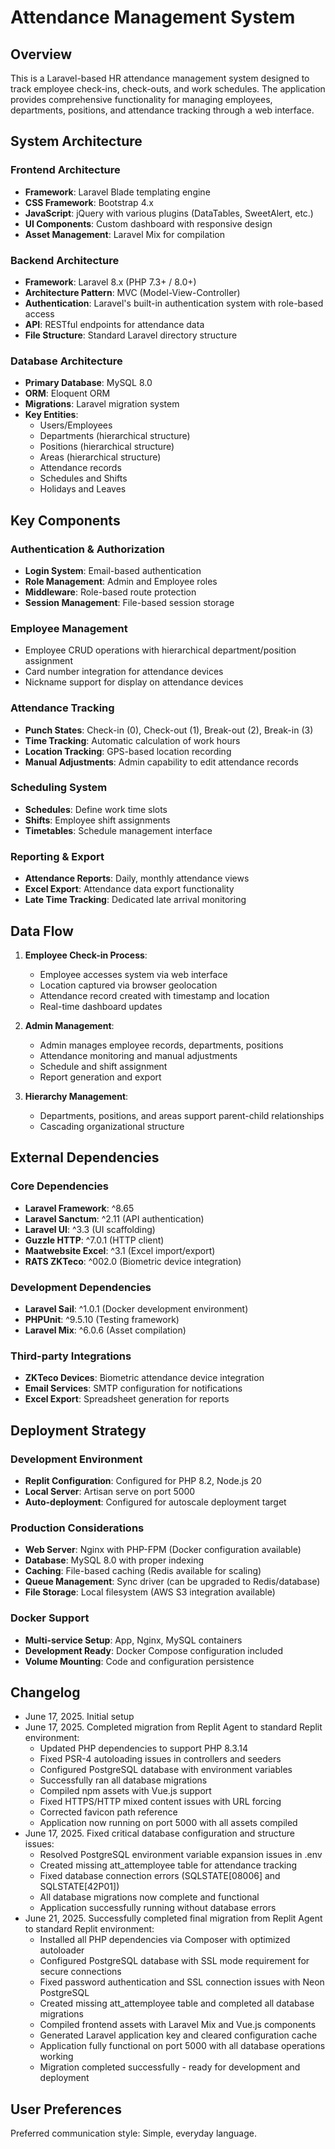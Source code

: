 # Attendance Management System

## Overview

This is a Laravel-based HR attendance management system designed to track employee check-ins, check-outs, and work schedules. The application provides comprehensive functionality for managing employees, departments, positions, and attendance tracking through a web interface.

## System Architecture

### Frontend Architecture
- **Framework**: Laravel Blade templating engine
- **CSS Framework**: Bootstrap 4.x
- **JavaScript**: jQuery with various plugins (DataTables, SweetAlert, etc.)
- **UI Components**: Custom dashboard with responsive design
- **Asset Management**: Laravel Mix for compilation

### Backend Architecture
- **Framework**: Laravel 8.x (PHP 7.3+ / 8.0+)
- **Architecture Pattern**: MVC (Model-View-Controller)
- **Authentication**: Laravel's built-in authentication system with role-based access
- **API**: RESTful endpoints for attendance data
- **File Structure**: Standard Laravel directory structure

### Database Architecture
- **Primary Database**: MySQL 8.0
- **ORM**: Eloquent ORM
- **Migrations**: Laravel migration system
- **Key Entities**: 
  - Users/Employees
  - Departments (hierarchical structure)
  - Positions (hierarchical structure)
  - Areas (hierarchical structure)
  - Attendance records
  - Schedules and Shifts
  - Holidays and Leaves

## Key Components

### Authentication & Authorization
- **Login System**: Email-based authentication
- **Role Management**: Admin and Employee roles
- **Middleware**: Role-based route protection
- **Session Management**: File-based session storage

### Employee Management
- Employee CRUD operations with hierarchical department/position assignment
- Card number integration for attendance devices
- Nickname support for display on attendance devices

### Attendance Tracking
- **Punch States**: Check-in (0), Check-out (1), Break-out (2), Break-in (3)
- **Time Tracking**: Automatic calculation of work hours
- **Location Tracking**: GPS-based location recording
- **Manual Adjustments**: Admin capability to edit attendance records

### Scheduling System
- **Schedules**: Define work time slots
- **Shifts**: Employee shift assignments
- **Timetables**: Schedule management interface

### Reporting & Export
- **Attendance Reports**: Daily, monthly attendance views
- **Excel Export**: Attendance data export functionality
- **Late Time Tracking**: Dedicated late arrival monitoring

## Data Flow

1. **Employee Check-in Process**:
   - Employee accesses system via web interface
   - Location captured via browser geolocation
   - Attendance record created with timestamp and location
   - Real-time dashboard updates

2. **Admin Management**:
   - Admin manages employee records, departments, positions
   - Attendance monitoring and manual adjustments
   - Schedule and shift assignment
   - Report generation and export

3. **Hierarchy Management**:
   - Departments, positions, and areas support parent-child relationships
   - Cascading organizational structure

## External Dependencies

### Core Dependencies
- **Laravel Framework**: ^8.65
- **Laravel Sanctum**: ^2.11 (API authentication)
- **Laravel UI**: ^3.3 (UI scaffolding)
- **Guzzle HTTP**: ^7.0.1 (HTTP client)
- **Maatwebsite Excel**: ^3.1 (Excel import/export)
- **RATS ZKTeco**: ^002.0 (Biometric device integration)

### Development Dependencies
- **Laravel Sail**: ^1.0.1 (Docker development environment)
- **PHPUnit**: ^9.5.10 (Testing framework)
- **Laravel Mix**: ^6.0.6 (Asset compilation)

### Third-party Integrations
- **ZKTeco Devices**: Biometric attendance device integration
- **Email Services**: SMTP configuration for notifications
- **Excel Export**: Spreadsheet generation for reports

## Deployment Strategy

### Development Environment
- **Replit Configuration**: Configured for PHP 8.2, Node.js 20
- **Local Server**: Artisan serve on port 5000
- **Auto-deployment**: Configured for autoscale deployment target

### Production Considerations
- **Web Server**: Nginx with PHP-FPM (Docker configuration available)
- **Database**: MySQL 8.0 with proper indexing
- **Caching**: File-based caching (Redis available for scaling)
- **Queue Management**: Sync driver (can be upgraded to Redis/database)
- **File Storage**: Local filesystem (AWS S3 integration available)

### Docker Support
- **Multi-service Setup**: App, Nginx, MySQL containers
- **Development Ready**: Docker Compose configuration included
- **Volume Mounting**: Code and configuration persistence

## Changelog
- June 17, 2025. Initial setup
- June 17, 2025. Completed migration from Replit Agent to standard Replit environment:
  - Updated PHP dependencies to support PHP 8.3.14
  - Fixed PSR-4 autoloading issues in controllers and seeders
  - Configured PostgreSQL database with environment variables
  - Successfully ran all database migrations
  - Compiled npm assets with Vue.js support
  - Fixed HTTPS/HTTP mixed content issues with URL forcing
  - Corrected favicon path reference
  - Application now running on port 5000 with all assets compiled
- June 17, 2025. Fixed critical database configuration and structure issues:
  - Resolved PostgreSQL environment variable expansion issues in .env
  - Created missing att_attemployee table for attendance tracking
  - Fixed database connection errors (SQLSTATE[08006] and SQLSTATE[42P01])
  - All database migrations now complete and functional
  - Application successfully running without database errors
- June 21, 2025. Successfully completed final migration from Replit Agent to standard Replit environment:
  - Installed all PHP dependencies via Composer with optimized autoloader
  - Configured PostgreSQL database with SSL mode requirement for secure connections
  - Fixed password authentication and SSL connection issues with Neon PostgreSQL
  - Created missing att_attemployee table and completed all database migrations
  - Compiled frontend assets with Laravel Mix and Vue.js components
  - Generated Laravel application key and cleared configuration cache
  - Application fully functional on port 5000 with all database operations working
  - Migration completed successfully - ready for development and deployment

## User Preferences

Preferred communication style: Simple, everyday language.